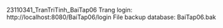 23110341_TranTriTinh_BaiTap06
Trang login: http://localhost:8080/BaiTap06/login
File backup database: BaiTap06.bak

